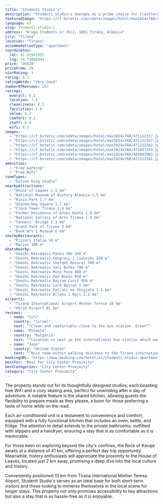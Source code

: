 ```yaml
---
title: "Studenti Studio's"
description: "Studenti Studio's emerges as a prime choice for travelers seeking a blend of comfort and convenience in the heart of Tirana."
featuredImage: "https://cf.bstatic.com/xdata/images/hotel/max1024x768/471112157.jpg?k=a3db33053952105e5e37b6140f54d662e3fa9dd29fa5a800511e9b776822e92e&o=&hp=1"
language: en
slug: studenti-studio-s
address: "Rruga Studenti nr 35/2, 1001 Tirana, Albania"
city: "Tirana"
location: "Tirana"
accommodationType: "apartment"
coordinates:
  lat: 41.32943955
  lng: 19.79886944
price: "US$28"
priceFrom: 28
starRating: 3
rating: 8.2
ratingWords: "Very Good"
numberOfReviews: 167
ratings:
  overall: 8.2
  location: 7.9
  cleanliness: 8.1
  facilities: 7.8
  value: 8.2
  comfort: 8.1
  staff: 8.9
  wifi: 8.1
images:
  - "https://cf.bstatic.com/xdata/images/hotel/max1024x768/471112157.jpg?k=a3db33053952105e5e37b6140f54d662e3fa9dd29fa5a800511e9b776822e92e&o=&hp=1"
  - "https://cf.bstatic.com/xdata/images/hotel/max1024x768/471112167.jpg?k=9c3d8475fea0cfe95241168062937f98d64de46bc03fd86974cddeeb99a22ea0&o=&hp=1"
  - "https://cf.bstatic.com/xdata/images/hotel/max1024x768/471112202.jpg?k=187af9b004aa431459ff50f69152b5b58d18bf5211282efc4d0e95875b3012e3&o=&hp=1"
  - "https://cf.bstatic.com/xdata/images/hotel/max1024x768/471447253.jpg?k=8c94eb7ff1245d0161c0c5fe6e5ec73615d050b903c9aeadae18b2223d0def9c&o=&hp=1"
  - "https://cf.bstatic.com/xdata/images/hotel/max1024x768/485681903.jpg?k=a49e6181c6424a6e65dc4f1ecb8b7576a7c0a24afa4bcb4c1f041cc275804954&o=&hp=1"
  - "https://cf.bstatic.com/xdata/images/hotel/max1024x768/471112141.jpg?k=698a24cce19a22ba70a5595b5d5b97b84cb1bb1932177b13694ccf0a7383c16a&o=&hp=1"
amenities:
  - "Free parking"
  - "Free WiFi"
roomTypes:
  - "Deluxe King Studio"
nearbyAttractions:
  - "House of Leaves 1.5 km"
  - "National Museum of History Albania 1.5 km"
  - "Rinia Park 1.7 km"
  - "Skanderbeg Square 1.7 km"
  - "Clock Tower Tirana 1.8 km"
  - "Former Residence of Enver Hoxha 1.8 km"
  - "National Gallery of Arts Tirana 1.9 km"
  - "Tanners' Bridge 2.3 km"
  - "Grand Park of Tirana 3 km"
  - "Bunk'Art 1 Museum 6 km"
nearbyRestaurants:
  - "Pizzeri Italia 10 m"
  - "Marion 100 m"
whatsNearby:
  - "Sheshi Rekreativ Parku 1Km 200 m"
  - "Sheshi Rekreativ Kongresi i Lushnjës 550 m"
  - "Sheshi Rekreativ Shefqet Musaraj 700 m"
  - "Sheshi Rekreativ Sali Butka 700 m"
  - "Sheshi Rekreativ Mine Peza 800 m"
  - "Sheshi Rekreativ Don Bosko 950 m"
  - "Sheshi Rekreativ Bajram Curri 950 m"
  - "Sheshi Rekreativ Lord Bajron 1 km"
  - "Sheshi Rekreativ Pallati me Shigjeta 1.1 km"
  - "Sheshi Rekreativ Blloku 1 Maji 1.2 km"
airports:
  - "Tirana International Airport Mother Teresa 10 km"
  - "Ohrid Airport 81 km"
reviews:
  - name: "ברעם"
    country: "Israel"
    text: "“Clean and comfortable close to the bus station. Great”"
  - name: "Mihaela"
    country: "Bulgaria"
    text: "“Location is next yo the international bus station which was our main target, so this was convenient. The lady in the shop holds the key. Few local restaurants and shops close to the studio. Inside is perfect for a short stay. WiFi was very good....”"
  - name: "Jose"
    country: "United States"
    text: "“Nice room within walking distance to the Tirana international bus lot. Bed was comfortable and air conditioning very strong for the current heat wave. Refrigerator and small dining table nice extras that would make this a nice place for longer stays.”"
bookingURL: "https://www.booking.com/hotel/al/studenti-studio-apartments.en-gb.html?aid=8035640"
bestFor: "Best for City Center Proximity"
bestCategories: "City Center Proximity"
category: "City Center Proximity"
---
```


The property stands out for its thoughtfully designed studios, each boasting free WiFi and a cozy seating area, perfect for unwinding after a day of adventure. A notable feature is the shared kitchen, allowing guests the flexibility to prepare meals as they please, a boon for those preferring a taste of home while on the road.

Each air-conditioned unit is a testament to convenience and comfort, equipped with a fully functional kitchen that includes an oven, kettle, and fridge. The attention to detail extends to the private bathrooms, outfitted with slippers and a hairdryer, ensuring a stay that is as comfortable as it is memorable.

For those keen on exploring beyond the city's confines, the Rock of Kavaje awaits at a distance of 41 km, offering a perfect day trip opportunity. Meanwhile, history enthusiasts will appreciate the proximity to the House of Leaves, located just 2 km away, promising a deep dive into the local culture and history.

Conveniently positioned 13 km from Tirana International Mother Teresa Airport, Studenti Studio's serves as an ideal base for both short-term visitors and those looking to immerse themselves in the local scene for longer stays. This property not only promises accessibility to key attractions but also a stay that is as hassle-free as it is enjoyable.